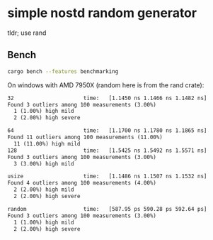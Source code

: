 # simple nostd random generator

tldr; use rand

## Bench

```sh
cargo bench --features benchmarking
```

On windows with AMD 7950X (random here is from the rand crate):

```txt
32                      time:   [1.1450 ns 1.1466 ns 1.1482 ns]
Found 3 outliers among 100 measurements (3.00%)
  1 (1.00%) high mild
  2 (2.00%) high severe

64                      time:   [1.1700 ns 1.1780 ns 1.1865 ns]
Found 11 outliers among 100 measurements (11.00%)
  11 (11.00%) high mild
128                     time:   [1.5425 ns 1.5492 ns 1.5571 ns]
Found 3 outliers among 100 measurements (3.00%)
  3 (3.00%) high mild

usize                   time:   [1.1486 ns 1.1507 ns 1.1532 ns]
Found 4 outliers among 100 measurements (4.00%)
  2 (2.00%) high mild
  2 (2.00%) high severe

random                  time:   [587.95 ps 590.28 ps 592.64 ps]
Found 3 outliers among 100 measurements (3.00%)
  1 (1.00%) high mild
  2 (2.00%) high severe
```

